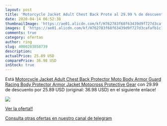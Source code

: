 ```yaml
---
layout: post
title: 'Motorcycle Jacket Adult Chest Back Prote al 29.99 % de descuento'
date: 2020-04-14 06:52:38
thumbnailImage: 'https://ae01.alicdn.com/kf/H762783f68f63439d9f727d3cafafb1c1A/Motorcycle-Jacket-Adult-Chest-Back-Protector-Moto-Body-Armor-Guard-Racing-Body-Protector-Armor-Jacket-Motocross.jpg_350x350._SL200_.jpg'
images: [ 'https://ae01.alicdn.com/kf/H762783f68f63439d9f727d3cafafb1c1A/Motorcycle-Jacket-Adult-Chest-Back-Protector-Moto-Body-Armor-Guard-Racing-Body-Protector-Armor-Jacket-Motocross.jpg_350x350._SL200_.jpg' ]
comments: true
category: ofertas
author: ring
slug: 4000283858739
description:
actualPrice: 25.89 USD
comparePrice: 36.98 USD
inStock: true
---
```


Está [Motorcycle Jacket Adult Chest Back Protector Moto Body Armor Guard Racing Body Protector Armor Jacket Motocross Protective Gear](https://www.amazon.com/dp/4000283858739/?tag=redken08-20) con 29.99 de descuento por 25.89 USD (original: 36.98 USD) en el siguiente enlace!

[![](https://ae01.alicdn.com/kf/H762783f68f63439d9f727d3cafafb1c1A/Motorcycle-Jacket-Adult-Chest-Back-Protector-Moto-Body-Armor-Guard-Racing-Body-Protector-Armor-Jacket-Motocross.jpg_350x350._SL200_.jpg)](https://www.amazon.com/dp/4000283858739/?tag=redken08-20)

[Ver la oferta!!](https://www.amazon.com/dp/4000283858739/?tag=redken08-20)

[Consulta otras ofertas en nuestro canal de telegram](https://t.me/s/ofertas25)
